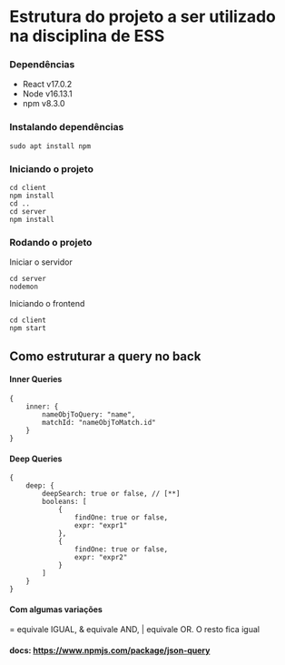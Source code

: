 # Estrutura do projeto a ser utilizado na disciplina de ESS

### Dependências

- React v17.0.2
- Node v16.13.1
- npm v8.3.0

### Instalando dependências

```
sudo apt install npm
```

### Iniciando o projeto

```
cd client
npm install
cd ..
cd server
npm install
```

### Rodando o projeto

Iniciar o servidor

```
cd server
nodemon
```

Iniciando o frontend

```
cd client
npm start
```

## Como estruturar a query no back

#### Inner Queries

```
{
    inner: {
        nameObjToQuery: "name",
        matchId: "nameObjToMatch.id"
    }
}
```

#### Deep Queries

```
{
    deep: {
        deepSearch: true or false, // [**]
        booleans: [
            {
                findOne: true or false,
                expr: "expr1"
            },
            {
                findOne: true or false,
                expr: "expr2"
            }
        ]
    }
}
```

#### Com algumas variações

= equivale IGUAL, & equivale AND, | equivale OR. O resto fica igual

#### docs: https://www.npmjs.com/package/json-query

